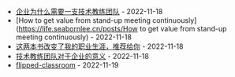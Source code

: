 * [企业为什么需要一支技术教练团队](https://life.seabornlee.cn/posts/企业为什么需要一支技术教练团队) - 2022-11-18
* [How to get value from stand-up meeting continuously](https://life.seabornlee.cn/posts/How to get value from stand-up meeting continuously) - 2022-11-18
* [这两本书改变了我的职业生涯，推荐给你](https://life.seabornlee.cn/posts/这两本书改变了我的职业生涯，推荐给你) - 2022-11-18
* [技术教练团队对于企业的意义](https://life.seabornlee.cn/posts/技术教练团队对于企业的意义) - 2022-11-18
* [flipped-classroom](https://life.seabornlee.cn/posts/flipped-classroom) - 2022-11-19

